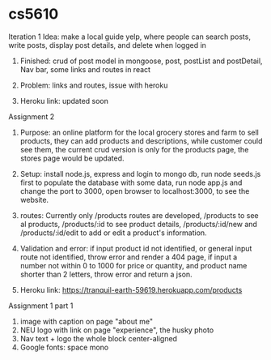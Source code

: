 # cs5610

Iteration 1
Idea: make a local guide yelp, where people can search posts, write posts, display post details, and delete when logged in

1. Finished: crud of post model in mongoose, post, postList and postDetail, Nav bar, some links and routes in react

2. Problem: links and routes, issue with heroku

3. Heroku link: updated soon

Assignment 2

1. Purpose: an online platform for the local grocery stores and farm to sell products, they can add products and descriptions, while customer could see them, the current crud version is only for the products page, the stores page would be updated.

2. Setup: install node.js, express and login to mongo db, run node seeds.js first to populate the database with some data, run node app.js and change the port to 3000, open browser to localhost:3000, to see the website.

3. routes: Currently only /products routes are developed, /products to see al products, /products/:id to see product details, /products/:id/new and /products/:id/edit to add or edit a product's information.

4. Validation and error: if input product id not identified, or general input route not identified, throw error and render a 404 page, if input a number not within 0 to 1000 for price or quantity, and product name shorter than 2 letters, throw error and return a json.

5. Heroku link: https://tranquil-earth-59619.herokuapp.com/products

Assignment 1 part 1

1. image with caption on page "about me"
2. NEU logo with link on page "experience", the husky photo
3. Nav text + logo the whole block center-aligned
4. Google fonts: space mono
